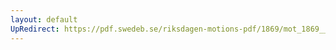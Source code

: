 ```yaml
---
layout: default
UpRedirect: https://pdf.swedeb.se/riksdagen-motions-pdf/1869/mot_1869__ak__00343/mot_1869__ak__00343_001.pdf
---
```

